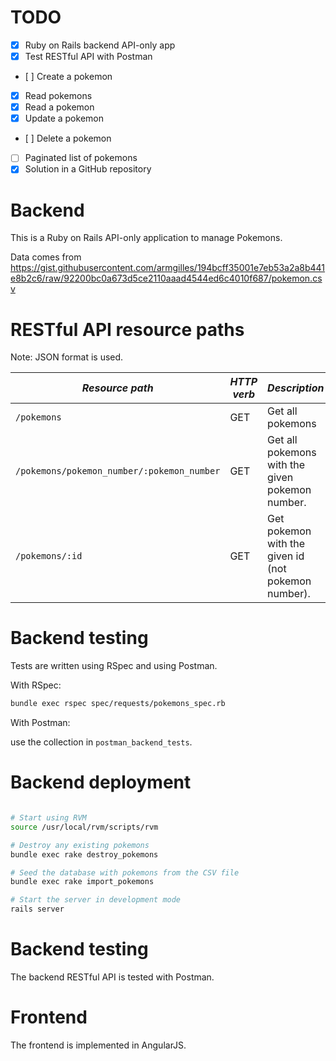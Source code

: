 
# TODO

- [x] Ruby on Rails backend API-only app
- [x] Test RESTful API with Postman
- [ ] Create a pokemon
- [x] Read pokemons
- [x] Read a pokemon
- [x] Update a pokemon
- [ ] Delete a pokemon
- [ ] Paginated list of pokemons
- [x] Solution in a GitHub repository

# Backend

This is a Ruby on Rails API-only application to manage Pokemons.

Data comes from https://gist.githubusercontent.com/armgilles/194bcff35001e7eb53a2a8b441e8b2c6/raw/92200bc0a673d5ce2110aaad4544ed6c4010f687/pokemon.csv

# RESTful API resource paths

Note: JSON format is used.

| *Resource path*                             | *HTTP verb* | *Description* |
| ---                                         | ---         | ---           |
| `/pokemons`                                 | GET         | Get all pokemons |
| `/pokemons/pokemon_number/:pokemon_number`  | GET         | Get all pokemons with the given pokemon number. |
| `/pokemons/:id`                             | GET         | Get pokemon with the given id (not pokemon number). |

# Backend testing

Tests are written using RSpec and using Postman.


With RSpec:

```bash
bundle exec rspec spec/requests/pokemons_spec.rb
```

With Postman:

use the collection in `postman_backend_tests`.

# Backend deployment

```bash

# Start using RVM
source /usr/local/rvm/scripts/rvm

# Destroy any existing pokemons
bundle exec rake destroy_pokemons

# Seed the database with pokemons from the CSV file
bundle exec rake import_pokemons

# Start the server in development mode
rails server
```

# Backend testing

The backend RESTful API is tested with Postman.

# Frontend

The frontend is implemented in AngularJS.


